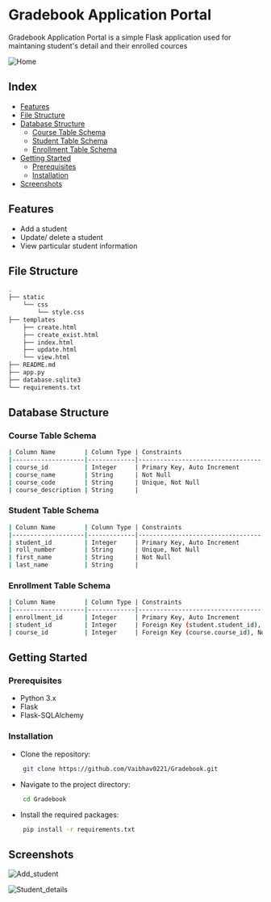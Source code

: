 # Gradebook Application Portal

Gradebook Application Portal is a simple Flask application used for maintaning student's detail and their enrolled cources

![Home](https://github.com/user-attachments/assets/7db4c876-cf65-4cf8-b2ce-bd59af4eb556)


## Index
-   [Features](#Features)
-   [File Structure](#File-Structure)
-   [Database Structure](#Database-Structure)
    -   [Course Table Schema](#Course-Table-Schema)
    -   [Student Table Schema](#Student-Table-Schema)
    -   [Enrollment Table Schema](#Enrollment-Table-Schema)
-   [Getting Started](#Getting-Started)
	-   [Prerequisites](#Prerequisites)
	-   [Installation](#Installation)
-   [Screenshots](#Screenshots)       	

## Features

- Add a student
- Update/ delete a student
- View particular student information



## File Structure

```bash
.
├── static
    └── css
        └── style.css
├── templates
    ├── create.html
    ├── create_exist.html
    ├── index.html
    ├── update.html
    └── view.html
├── README.md
├── app.py
├── database.sqlite3
└── requirements.txt
```
## Database Structure

### Course Table Schema
```bash
| Column Name        | Column Type | Constraints                      |  
|--------------------|-------------|----------------------------------|
| course_id          | Integer     | Primary Key, Auto Increment      |
| course_name        | String      | Not Null                         |   
| course_code        | String      | Unique, Not Null                 |
| course_description | String      |                                  |
```


### Student Table Schema
```bash
| Column Name        | Column Type | Constraints                      |
|--------------------|-------------|----------------------------------|
| student_id         | Integer     | Primary Key, Auto Increment      |
| roll_number        | String      | Unique, Not Null                 |
| first_name         | String      | Not Null                         |
| last_name          | String      |                                  |		
```


### Enrollment Table Schema
```bash
| Column Name        | Column Type | Constraints                                      |
|--------------------|-------------|--------------------------------------------------|
| enrollment_id      | Integer     | Primary Key, Auto Increment                      |
| student_id         | Integer     | Foreign Key (student.student_id), Not Null       |
| course_id          | Integer     | Foreign Key (course.course_id), Not Null         |
```

## Getting Started

### Prerequisites
- Python 3.x
- Flask
- Flask-SQLAlchemy

### Installation
- Clone the repository:
```bash
    git clone https://github.com/Vaibhav0221/Gradebook.git
```

- Navigate to the project directory:
```bash
    cd Gradebook
```

- Install the required packages:
```bash
    pip install -r requirements.txt
```

## Screenshots

![Add_student](https://github.com/user-attachments/assets/8ba53ec0-2cb2-422d-9779-444b09f509bc)

![Student_details](https://github.com/user-attachments/assets/538ff960-0d12-4f9c-8e60-74e5ed088256)








